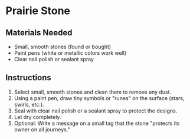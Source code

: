 # Prairie Stone

## Materials Needed

- Small, smooth stones (found or bought)
- Paint pens (white or metallic colors work well)
- Clear nail polish or sealant spray

## Instructions

1. Select small, smooth stones and clean them to remove any dust.
2. Using a paint pen, draw tiny symbols or "runes" on the surface (stars, swirls, etc.).
3. Seal with clear nail polish or a sealant spray to protect the designs.
4. Let dry completely.
5. Optional: Write a message on a small tag that the stone "protects its owner on all journeys."